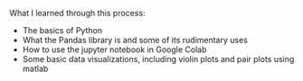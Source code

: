 What I learned through this process:

* The basics of Python
* What the Pandas library is and some of its rudimentary uses
* How to use the jupyter notebook in Google Colab
* Some basic data visualizations, including violin plots and pair plots using matlab
